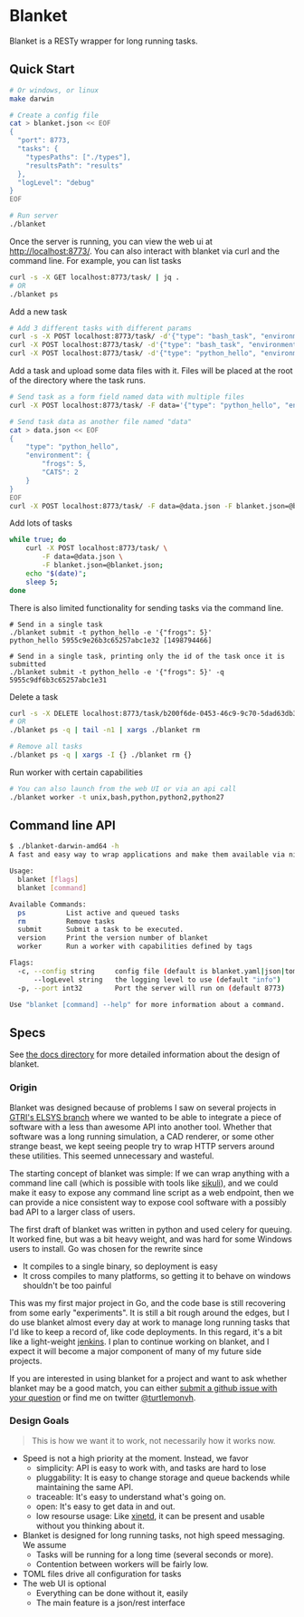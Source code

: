 # Blanket

Blanket is a RESTy wrapper for long running tasks.

## Quick Start

```bash
# Or windows, or linux
make darwin

# Create a config file
cat > blanket.json << EOF
{
  "port": 8773,
  "tasks": {
    "typesPaths": ["./types"],
    "resultsPath": "results"
  },
  "logLevel": "debug"
}
EOF

# Run server
./blanket
```

Once the server is running, you can view the web ui at [http://localhost:8773/](http://localhost:8773/).  You can also interact with blanket via curl and the command line.  For example, you can list tasks

```bash
curl -s -X GET localhost:8773/task/ | jq .
# OR
./blanket ps
```

Add a new task

```bash
# Add 3 different tasks with different params
curl -s -X POST localhost:8773/task/ -d'{"type": "bash_task", "environment": {"PANDAS": "four", "Frogs": 5, "CATS": 2}}'
curl -X POST localhost:8773/task/ -d'{"type": "bash_task", "environment": {"PANDAS": "four", "Frogs": 5, "CATS": 2, "DEFAULT_COMMAND": "cd ~ && ls -lah"}}'
curl -X POST localhost:8773/task/ -d'{"type": "python_hello", "environment": {"frogs": 5, "CATS": 2}}'
```

Add a task and upload some data files with it. Files will be placed at the root of the directory where the task runs.

```bash
# Send task as a form field named data with multiple files
curl -X POST localhost:8773/task/ -F data='{"type": "python_hello", "environment": {"frogs": 5, "CATS": 2}}' -F blanket.json=@blanket.json

# Send task data as another file named "data"
cat > data.json << EOF
{
    "type": "python_hello", 
    "environment": {
        "frogs": 5, 
        "CATS": 2
    }
}
EOF
curl -X POST localhost:8773/task/ -F data=@data.json -F blanket.json=@blanket.json
```

Add lots of tasks

```bash
while true; do 
    curl -X POST localhost:8773/task/ \
        -F data=@data.json \
        -F blanket.json=@blanket.json; 
    echo "$(date)"; 
    sleep 5; 
done
```

There is also limited functionality for sending tasks via the command line.

```
# Send in a single task
./blanket submit -t python_hello -e '{"frogs": 5}'
python_hello 5955c9e26b3c65257abc1e32 [1498794466]

# Send in a single task, printing only the id of the task once it is submitted
./blanket submit -t python_hello -e '{"frogs": 5}' -q
5955c9df6b3c65257abc1e31
```

Delete a task

```bash
curl -s -X DELETE localhost:8773/task/b200f6de-0453-46c9-9c70-5dad63db3ebb | jq . 
# OR
./blanket ps -q | tail -n1 | xargs ./blanket rm

# Remove all tasks
./blanket ps -q | xargs -I {} ./blanket rm {}
```

Run worker with certain capabilities

```bash
# You can also launch from the web UI or via an api call
./blanket worker -t unix,bash,python,python2,python27
```

## Command line API

```bash
$ ./blanket-darwin-amd64 -h
A fast and easy way to wrap applications and make them available via nice clean REST interfaces with built in UI, command line tools, and queuing, all in a single binary!

Usage:
  blanket [flags]
  blanket [command]

Available Commands:
  ps          List active and queued tasks
  rm          Remove tasks
  submit      Submit a task to be executed.
  version     Print the version number of blanket
  worker      Run a worker with capabilities defined by tags

Flags:
  -c, --config string     config file (default is blanket.yaml|json|toml)
      --logLevel string   the logging level to use (default "info")
  -p, --port int32        Port the server will run on (default 8773)

Use "blanket [command] --help" for more information about a command.
```

## Specs

See [the docs directory](https://github.com/turtlemonvh/blanket-api/tree/master/docs) for more detailed information about the design of blanket.

### Origin

Blanket was designed because of problems I saw on several projects in [GTRI's ELSYS branch](https://www.gtri.gatech.edu/elsys) where we wanted to be able to integrate a piece of software with a less than awesome API into another tool.  Whether that software was a long running simulation, a CAD renderer, or some other strange beast, we kept seeing people try to wrap HTTP servers around these utilities.  This seemed unnecessary and wasteful.

The starting concept of blanket was simple: If we can wrap anything with a command line call (which is possible with tools like [sikuli](http://www.sikuli.org/)), and we could make it easy to expose any command line script as a web endpoint, then we can provide a nice consistent way to expose cool software with a possibly bad API to a larger class of users.

The first draft of blanket was written in python and used celery for queuing. It worked fine, but was a bit heavy weight, and was hard for some Windows users to install. Go was chosen for the rewrite since

* It compiles to a single binary, so deployment is easy
* It cross compiles to many platforms, so getting it to behave on windows shouldn't be too painful

This was my first major project in Go, and the code base is still recovering from some early "experiments".  It is still a bit rough around the edges, but I do use blanket almost every day at work to manage long running tasks that I'd like to keep a record of, like code deployments.  In this regard, it's a bit like a light-weight [jenkins](https://jenkins.io/).  I plan to continue working on blanket, and I expect it will become a major component of many of my future side projects.

If you are interested in using blanket for a project and want to ask whether blanket may be a good match, you can either [submit a github issue with your question](https://github.com/turtlemonvh/blanket-api/issues) or find me on twitter [@turtlemonvh](https://twitter.com/turtlemonvh).

### Design Goals

> This is how we want it to work, not necessarily how it works now.

* Speed is not a high priority at the moment. Instead, we favor 
    * simplicity: API is easy to work with, and tasks are hard to lose
    * pluggability: It is easy to change storage and queue backends while maintaining the same API.
    * traceable: It's easy to understand what's going on.
    * open: It's easy to get data in and out.
    * low resourse usage: Like [xinetd](https://en.wikipedia.org/wiki/Xinetd), it can be present and usable without you thinking about it.
* Blanket is designed for long running tasks, not high speed messaging. We assume
    * Tasks will be running for a long time (several seconds or more).
    * Contention between workers will be fairly low.
* TOML files drive all configuration for tasks
* The web UI is optional
    * Everything can be done without it, easily
    * The main feature is a json/rest interface


